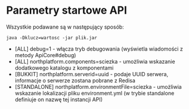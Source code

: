 Parametry startowe API
======================
Wszystkie podawane są w następujący sposób:
```
java -Dklucz=wartosc -jar plik.jar
```

* [ALL] debug=1 - włącza tryb debugowania (wyświetla wiadomości z metody ApiCore#debug)
* [ALL] northplatform.components=sciezka - umożliwia wskazanie dodatkowego katalogu z komponentami
* [BUKKIT] northplatform.serverid=uuid - podaje UUID serwera, informacje o serwerze zostana pobrane z Redisa
* [STANDALONE] northplatform.environmentFile=sciezka - umożliwia wskazanie lokalizacji pliku environment.yml (w trybie standalone definiuje on nazwę tej instancji API)